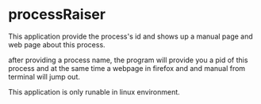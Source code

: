 # processRaiser
This application provide the process's id and 
shows up a manual page and web page about this process.

after providing a process name, the program will provide you a pid of 
this process and at the same time a webpage in firefox and and manual 
from  terminal will jump out.

This application is only runable in linux environment.
